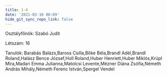```yaml
---
title: 1-4
date: '2021-03-10 00:09'
hide_git_sync_repo_link: false
---
```


Osztályfőnök: Szabó Judit

Létszám: 16

Tanulók: Barabás Balázs,Baross Csilla,Bőke Béla,Brandl Adél,Brandl Roland,Halász Bence József,Holl Roland,Huber Henriett,Huber Miklós,Krüpl Míra,Madari Emma Julianna,Matolcsi Levente,Mézner Diána Zsófia,Németh András Mihály,Németh Ferenc István,Spergel Vendel